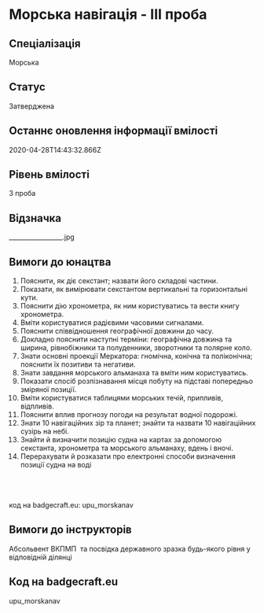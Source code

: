 # Морська навігація - ІІІ проба

## Спеціалізація

Морська

## Статус

Затверджена

## Останнє оновлення інформації вмілості

2020-04-28T14:43:32.866Z

## Рівень вмілості

3 проба

## Відзначка

_________________.jpg

## Вимоги до юнацтва

<ol><li>Пояснити, як діє секстант; назвати його складові частини.</li><li>Показати, як вимірювати секстантом вертикальні та горизонтальні кути.</li><li>Пояснити дію хронометра, як ним користуватись та вести книгу хронометра.</li><li>Вміти користуватися радієвими часовими сигналами.</li><li>Пояснити співвідношення географічної довжини до часу.</li><li>Докладно пояснити наступні терміни: географічна довжина та ширина, рівнобіжники та полуденники, зворотники та полярне коло.</li><li>Знати основні проекції Меркатора: гномічна, конічна та поліконічна; пояснити їх позитиви та негативи.</li><li>Знати завдання морського альманаха та вміти ним користуватись.</li><li>Показати спосіб розпізнавання місця побуту на підставі попередньо зміряної позиції.</li><li>Вміти користуватися таблицями морських течій, припливів, відпливів.</li><li>Пояснити вплив прогнозу погоди на результат водної подорожі.</li><li>Знати 10 навігаційних зір та планет; знайти та назвати 10 навігаційних сузірь на небі.</li><li>Знайти й визначити позицію судна на картах за допомогою секстанта, хронометра та морського альманаху, вдень і вночі.</li><li>Перерахувати й розказати про електронні способи визначення позиції судна на воді</li></ol><br><span><br><br></span>код на badgecraft.eu: upu_morskanav<br>

## Вимоги до інструкторів

Абсольвент ВКПМП &nbsp;та посвідка державного зразка будь-якого рівня у відповідній ділянці

## Код на badgecraft.eu

upu_morskanav